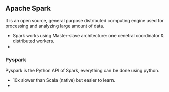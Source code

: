 ## Apache Spark

It is an open source, general purpose distributed computing engine used for processing and analyzing large amount of data.

- Spark works using Master-slave architecture: one cenetral coordinator & distributed workers.
- 





### Pyspark

Pyspark is the Python API of Spark, everything can be done using python.

- 10x slower than Scala (native) but easier to learn.
- 